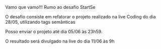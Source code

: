 Vamo que vamo!!!
Rumo ao desafio StartSe

O desafio consiste em refatorar o projeto realizado na live Coding do dia 28/05, utilizando tags semânticas

Posso enviar o projeto até dia 05/06 às 23h59.

O resultado será divulgado na live do dia 11/06 às 9h